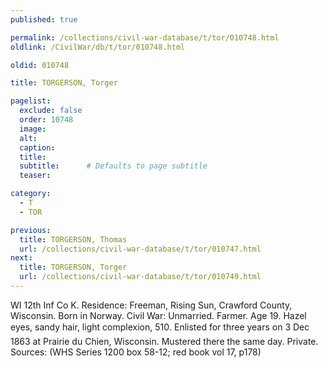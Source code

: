 ```yaml
---
published: true

permalink: /collections/civil-war-database/t/tor/010748.html
oldlink: /CivilWar/db/t/tor/010748.html

oldid: 010748

title: TORGERSON, Torger

pagelist:
  exclude: false
  order: 10748
  image: 
  alt:
  caption:
  title:
  subtitle:      # Defaults to page subtitle
  teaser:

category: 
  - T 
  - TOR

previous:
  title: TORGERSON, Thomas
  url: /collections/civil-war-database/t/tor/010747.html  
next:
  title: TORGERSON, Torger
  url: /collections/civil-war-database/t/tor/010749.html   
---
```

WI 12th Inf Co K. Residence: Freeman, Rising Sun, Crawford County, Wisconsin. Born in Norway. Civil War: Unmarried. Farmer. Age 19. Hazel eyes, sandy hair, light complexion, 5&#146;10&#148;. Enlisted for three years on 3 Dec 1863 at Prairie du Chien, Wisconsin. Mustered there the same day. Private. Sources: (WHS Series 1200 box 58-12; red book vol 17, p178)